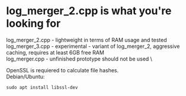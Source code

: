 # log_merger_2.cpp is what you're looking for

log_merger_2.cpp - lightweight in terms of RAM usage and tested \
log_merger_3.cpp - experimental - variant of log_merger_2, aggressive caching, requires at least 6GB free RAM \
log_merger.cpp   - unfinished prototype should not be used \

OpenSSL is requiered to calculate file hashes. \
Debian/Ubuntu:
```console
sudo apt install libssl-dev
```

